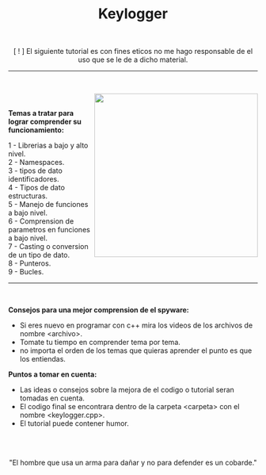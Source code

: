 <h1 align="center"> Keylogger </h1> <br>

<p align="center">[  !  ] El siguiente tutorial es con fines eticos no me hago responsable de el uso que se le de a dicho material.</p>

<hr/> <br>

<picture> <img align="right" src="https://i.pinimg.com/originals/2c/b5/65/2cb565bc460b19023356541d7008a2a5.gif?raw=true" width = 330px> </picture> <br>

**Temas a tratar para lograr comprender su funcionamiento:**

1 - Librerias a bajo y alto nivel. <br> 
2 - Namespaces. <br> 
3 - tipos de dato identificadores. <br> 
4 - Tipos de dato estructuras. <br>
5 - Manejo de funciones a bajo nivel. <br>
6 - Comprension de parametros en funciones a bajo nivel. <br>
7 - Casting o conversion de un tipo de dato. <br>
8 - Punteros. <br>
9 - Bucles. <br>

<hr/> <br>

**Consejos para una mejor comprension de el spyware:**

- Si eres nuevo en programar con c++ mira los videos de los archivos de nombre \<archivo>.
- Tomate tu tiempo en comprender tema por tema.
- no importa el orden de los temas que quieras aprender el punto es que los entiendas.

**Puntos a tomar en cuenta:**

- Las ideas o consejos sobre la mejora de el codigo o tutorial seran tomadas en cuenta.
- El codigo final se encontrara dentro de la carpeta \<carpeta> con el nombre \<keylogger.cpp>.
- El tutorial puede contener humor.

<br> <br>

<p align="center">"El hombre que usa un arma para dañar y no para defender es un cobarde."</p>
